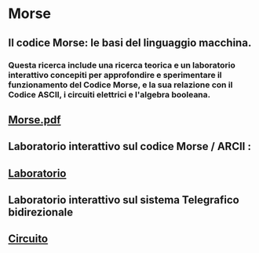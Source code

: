 # Morse

## Il codice Morse: le basi del linguaggio macchina.

### Questa ricerca include una ricerca teorica e un laboratorio interattivo concepiti per approfondire e sperimentare il funzionamento del Codice Morse, e la sua relazione con il Codice ASCII, i circuiti elettrici e l'algebra booleana. 

## [Morse.pdf](Morse.pdf)  

## Laboratorio interattivo sul codice Morse / ARCII : 

## [Laboratorio](https://gingingiola.github.io/Morse/lab/index.html)  

## Laboratorio interattivo sul sistema Telegrafico bidirezionale 

## [Circuito](https://gingingiola.github.io/Morse/circuito.html)